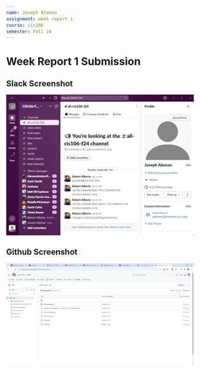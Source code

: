 ```yaml
---
name: Joseph Aleman
assignment: week report 1
course: cis106
semester: Fall 24
---
```


# Week Report 1 Submission

## Slack Screenshot
![slacks](slacks.JPG)

## Github Screenshot
![githubss](githubss.JPG)